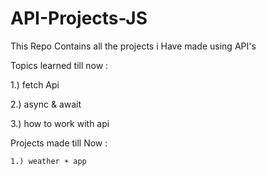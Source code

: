 # API-Projects-JS
This Repo Contains all the projects i Have made using API's

Topics learned till now :

1.) fetch Api


2.) async & await 


3.) how to work with api 


Projects made till Now :

    1.) weather ☀️ app

